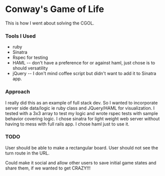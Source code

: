 # Conway's Game of Life

This is how I went about solving the CGOL. 

### Tools I Used 

* ruby 
* Sinatra
* Rspec for testing
* HAML -- don't have a preference for or against haml, just chose is to should versatility  
* jQuery -- I don't mind coffee script but didn't want to add it to Sinatra app. 

### Approach 

I really did this as an example of full stack dev. So I wanted to incorporate server side data/logic ie ruby class and JQuery/HAML for visualization. I tested with a 3x3 array to test my logic and wrote rspec tests with sample behavior covering logic. I chose sinatra for light weight web server without having to mess with full rails app. I chose haml just to use it. 

### TODO

User should be able to make a rectangular board. 
User should not see the turn route in the URL.

Could make it social and allow other users to save initial game states and share them, if we wanted to get CRAZY!!!
 
